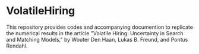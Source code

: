 # VolatileHiring
This repository provides codes and accompanying documention to replicate the numerical results in the article "Volatile Hiring:
Uncertainty in Search and Matching Models," by Wouter Den Haan, Lukas B. Freund, and Pontus Rendahl.
